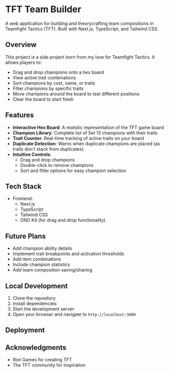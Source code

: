 # TFT Team Builder

A web application for building and theorycrafting team compositions in Teamfight Tactics (TFT). Built with Next.js, TypeScript, and Tailwind CSS.

## Overview

This project is a side project born from my love for Teamfight Tactics. It allows players to:
- Drag and drop champions onto a hex board
- View active trait combinations
- Sort champions by cost, name, or traits
- Filter champions by specific traits
- Move champions around the board to test different positions
- Clear the board to start fresh

## Features

- **Interactive Hex Board**: A realistic representation of the TFT game board
- **Champion Library**: Complete list of Set 13 champions with their traits
- **Trait Counter**: Real-time tracking of active traits on your board
- **Duplicate Detection**: Warns when duplicate champions are placed (as traits don't stack from duplicates)
- **Intuitive Controls**: 
  - Drag and drop champions
  - Double-click to remove champions
  - Sort and filter options for easy champion selection

## Tech Stack

- Frontend:
  - Next.js
  - TypeScript
  - Tailwind CSS
  - DND Kit (for drag and drop functionality)

## Future Plans

- Add champion ability details
- Implement trait breakpoints and activation thresholds
- Add item combinations
- Include champion statistics
- Add team composition saving/sharing

## Local Development

1. Clone the repository
2. Install dependencies:
3. Start the development server:
4. Open your browser and navigate to `http://localhost:3000`

## Deployment

## Acknowledgments

- Riot Games for creating TFT
- The TFT community for inspiration